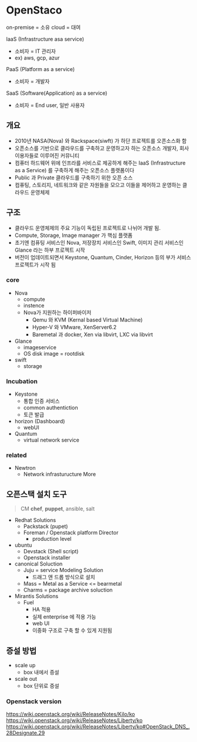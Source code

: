 # OpenStaco

on-premise = 소유
cloud = 대여

IaaS (Infrastructure asa service)
- 소비자 = IT 관리자
- ex) aws, gcp, azur

PaaS (Platform as a service)
- 소비자 = 개발자

SaaS (Software(Application) as a service)
- 소비자 = End user, 일반 사용자

## 개요
- 2010년 NASA(Nova) 와 Rackspace(siwft) 가 하단 프로젝트를 오픈소스화 함
- 오픈소스를 기반으로 클라우드를 구축하고 운영하고자 하는 오픈소스 개발자, 회사 이용자들로 이루어진 커뮤니티
- 컴퓨터 하드웨어 위에 인프라를 서비스로 제공하게 해주는 IaaS (Infrastructure as a Service) 를 구축하게 해주는 오픈소스 플랫폼이다
- Public 과 Private 클라우드를 구축하기 위한 오픈 소스
- 컴퓨팅, 스토리지, 네트워크와 같은 자원들을 모으고 이들을 제어하고 운영하는 클라우드 운영체제

## 구조
- 클라우드 운영체제의 주요 기능이 독립된 프로젝트로 나뉘어 개발 됨.
- Compute, Storage, Image manager 가 핵심 플랫폼
- 초기엔 컴퓨팅 서비스인 Nova, 저장장치 서비스인 Swift, 이미지 관리 서비스인 Glance 라는 하부 프로젝트 시작
- 버전이 업데이트되면서 Keystone, Quantum, Cinder, Horizon 등의 부가 서비스 프로젝트가 시작 됨


### core
- Nova
    - compute
    - instence
    - Nova가 지원하는 하이퍼바이저
        - Qemu 와 KVM (Kernal based Virtual Machine)
        - Hyper-V 와 VMware, XenServer6.2
        - Baremetal 과 docker, Xen via libvirt, LXC via libvirt
- Glance
    - imageservice
    - OS disk image = rootdisk
- swift
    - storage

### Incubation
- Keystone
    - 통합 인증 서비스
    - common authentiction
    - 토큰 발급
- horizon (Dashboard)
    - webUI
- Quantum
    - virtual network service

### related
- Newtron
    - Network infrasturucture
More

## 오픈스택 설치 도구
> CM
**chef**, **puppet**, ansible, salt

- Redhat Solutions
    - Packstack (pupet)
    - Foreman / Openstack platform Director
        - production level
- ubuntu
    - Devstack (Shell script)
    - Openstack installer
- canonical Soluction
    - Juju = service Modeling Solution
        - 드래그 앤 드롭 방식으로 설치
    - Mass = Metal as a Service <= bearmetal
    - Charms = package archive soluction
- Mirantis Solutions
    - Fuel
        - HA 적용
        - 실제 enterprise 에 적용 가능
        - web UI
        - 이중화 구조로 구축 할 수 있게 지원됨

## 증설 방법
- scale up
    - box 내에서 증설
- scale out
    - box 단위로 증설

### Openstack version
https://wiki.openstack.org/wiki/ReleaseNotes/Kilo/ko
https://wiki.openstack.org/wiki/ReleaseNotes/Liberty/ko
https://wiki.openstack.org/wiki/ReleaseNotes/Liberty/ko#OpenStack_DNS_.28Designate.29
